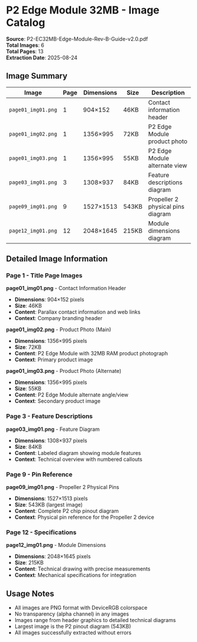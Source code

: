 # P2 Edge Module 32MB - Image Catalog

**Source**: P2-EC32MB-Edge-Module-Rev-B-Guide-v2.0.pdf  
**Total Images**: 6  
**Total Pages**: 13  
**Extraction Date**: 2025-08-24  

## Image Summary

| Image | Page | Dimensions | Size | Description |
|-------|------|------------|------|-------------|
| `page01_img01.png` | 1 | 904×152 | 46KB | Contact information header |
| `page01_img02.png` | 1 | 1356×995 | 72KB | P2 Edge Module product photo |
| `page01_img03.png` | 1 | 1356×995 | 55KB | P2 Edge Module alternate view |
| `page03_img01.png` | 3 | 1308×937 | 84KB | Feature descriptions diagram |
| `page09_img01.png` | 9 | 1527×1513 | 543KB | Propeller 2 physical pins diagram |
| `page12_img01.png` | 12 | 2048×1645 | 215KB | Module dimensions diagram |

## Detailed Image Information

### Page 1 - Title Page Images

**page01_img01.png** - Contact Information Header
- **Dimensions**: 904×152 pixels
- **Size**: 46KB
- **Content**: Parallax contact information and web links
- **Context**: Company branding header

**page01_img02.png** - Product Photo (Main)
- **Dimensions**: 1356×995 pixels  
- **Size**: 72KB
- **Content**: P2 Edge Module with 32MB RAM product photograph
- **Context**: Primary product image

**page01_img03.png** - Product Photo (Alternate)
- **Dimensions**: 1356×995 pixels
- **Size**: 55KB  
- **Content**: P2 Edge Module alternate angle/view
- **Context**: Secondary product image

### Page 3 - Feature Descriptions

**page03_img01.png** - Feature Diagram
- **Dimensions**: 1308×937 pixels
- **Size**: 84KB
- **Content**: Labeled diagram showing module features
- **Context**: Technical overview with numbered callouts

### Page 9 - Pin Reference

**page09_img01.png** - Propeller 2 Physical Pins
- **Dimensions**: 1527×1513 pixels
- **Size**: 543KB (largest image)
- **Content**: Complete P2 chip pinout diagram
- **Context**: Physical pin reference for the Propeller 2 device

### Page 12 - Specifications

**page12_img01.png** - Module Dimensions  
- **Dimensions**: 2048×1645 pixels
- **Size**: 215KB
- **Content**: Technical drawing with precise measurements
- **Context**: Mechanical specifications for integration

## Usage Notes

- All images are PNG format with DeviceRGB colorspace
- No transparency (alpha channel) in any images
- Images range from header graphics to detailed technical diagrams
- Largest image is the P2 pinout diagram (543KB)
- All images successfully extracted without errors